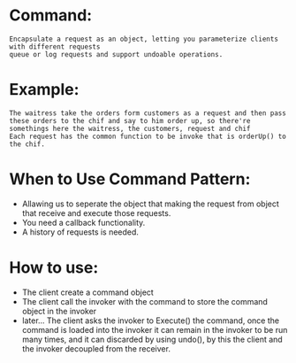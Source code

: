 ﻿# Command:
	Encapsulate a request as an object, letting you parameterize clients with different requests
	queue or log requests and support undoable operations.

# Example:
	The waitress take the orders form customers as a request and then pass these orders to the chif and say to him order up, so there're somethings here the waitress, the customers, request and chif 
	Each request has the common function to be invoke that is orderUp() to the chif.

# When to Use Command Pattern:
  - Allawing us to seperate the object that making the request from object that receive and execute those requests.
  - You need a callback functionality.
  - A history of requests is needed.

# How to use:
  - The client create a command object
  - The client call the invoker with the command to store the command object in the invoker
  - later... The client asks the invoker to Execute() the command, once the command is loaded into the invoker it can remain in the invoker to be run many times, and it can discarded by using undo(), by this the client and the invoker decoupled from the receiver.
